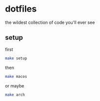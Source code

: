 # dotfiles

the wildest collection of code you'll ever see

## setup
first

```bash
make setup
```

then

```bash
make macos
```

or maybe

```bash
make arch
```
